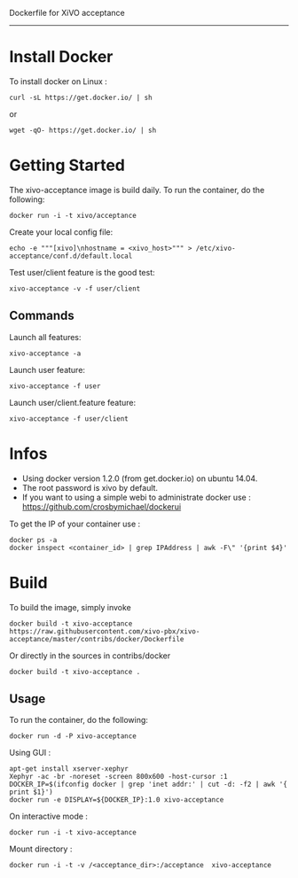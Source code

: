 Dockerfile for XiVO acceptance
******************************

Install Docker
==============

To install docker on Linux :

    curl -sL https://get.docker.io/ | sh
 
 or
 
    wget -qO- https://get.docker.io/ | sh



Getting Started
===============

The xivo-acceptance image is build daily. To run the container, do the following:

    docker run -i -t xivo/acceptance

Create your local config file:

    echo -e """[xivo]\nhostname = <xivo_host>""" > /etc/xivo-acceptance/conf.d/default.local

Test user/client feature is the good test:

    xivo-acceptance -v -f user/client

Commands
------------------

Launch all features:

    xivo-acceptance -a

Launch user feature:

    xivo-acceptance -f user

Launch user/client.feature feature:

    xivo-acceptance -f user/client

Infos
=====

- Using docker version 1.2.0 (from get.docker.io) on ubuntu 14.04.
- The root password is xivo by default.
- If you want to using a simple webi to administrate docker use : https://github.com/crosbymichael/dockerui

To get the IP of your container use :

    docker ps -a
    docker inspect <container_id> | grep IPAddress | awk -F\" '{print $4}'

Build
=====

To build the image, simply invoke

    docker build -t xivo-acceptance https://raw.githubusercontent.com/xivo-pbx/xivo-acceptance/master/contribs/docker/Dockerfile

Or directly in the sources in contribs/docker

    docker build -t xivo-acceptance .


Usage
-----

To run the container, do the following:

    docker run -d -P xivo-acceptance

Using GUI :

    apt-get install xserver-xephyr
    Xephyr -ac -br -noreset -screen 800x600 -host-cursor :1
    DOCKER_IP=$(ifconfig docker | grep 'inet addr:' | cut -d: -f2 | awk '{ print $1}')
    docker run -e DISPLAY=${DOCKER_IP}:1.0 xivo-acceptance

On interactive mode :

    docker run -i -t xivo-acceptance

Mount directory :

    docker run -i -t -v /<acceptance_dir>:/acceptance  xivo-acceptance
